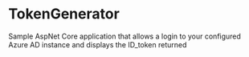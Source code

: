 # TokenGenerator
Sample AspNet Core application that allows a login to your configured Azure AD instance and displays the ID_token returned
